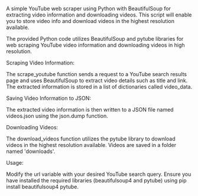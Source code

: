 A simple YouTube web scraper using Python with BeautifulSoup for extracting video information and downloading videos. 
This script will enable you to store video info and download videos in the highest resolution available. 

The provided Python code utilizes BeautifulSoup and pytube libraries for web scraping YouTube video information and downloading videos in high resolution.

Scraping Video Information:

The scrape_youtube function sends a request to a YouTube search results page and uses BeautifulSoup to extract video details such as title and link.
The extracted information is stored in a list of dictionaries called video_data.

Saving Video Information to JSON:

The extracted video information is then written to a JSON file named videos.json using the json.dump function.

Downloading Videos:

The download_videos function utilizes the pytube library to download videos in the highest resolution available.
Videos are saved in a folder named 'downloads'.

Usage:

Modify the url variable with your desired YouTube search query.
Ensure you have installed the required libraries (beautifulsoup4 and pytube) using pip install beautifulsoup4 pytube.


